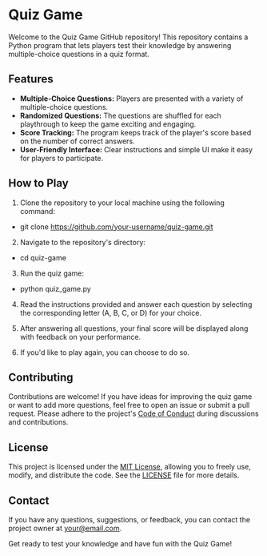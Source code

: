 # Quiz Game

Welcome to the Quiz Game GitHub repository! This repository contains a Python program that lets players test their knowledge by answering multiple-choice questions in a quiz format.

## Features

- **Multiple-Choice Questions:** Players are presented with a variety of multiple-choice questions.
- **Randomized Questions:** The questions are shuffled for each playthrough to keep the game exciting and engaging.
- **Score Tracking:** The program keeps track of the player's score based on the number of correct answers.
- **User-Friendly Interface:** Clear instructions and simple UI make it easy for players to participate.

## How to Play

1. Clone the repository to your local machine using the following command:

 * git clone https://github.com/your-username/quiz-game.git


2. Navigate to the repository's directory:

 * cd quiz-game

3. Run the quiz game:

 * python quiz_game.py


4. Read the instructions provided and answer each question by selecting the corresponding letter (A, B, C, or D) for your choice.

5. After answering all questions, your final score will be displayed along with feedback on your performance.

6. If you'd like to play again, you can choose to do so.

## Contributing

Contributions are welcome! If you have ideas for improving the quiz game or want to add more questions, feel free to open an issue or submit a pull request. Please adhere to the project's [Code of Conduct](CODE_OF_CONDUCT.md) during discussions and contributions.

## License

This project is licensed under the [MIT License](LICENSE), allowing you to freely use, modify, and distribute the code. See the [LICENSE](LICENSE) file for more details.

## Contact

If you have any questions, suggestions, or feedback, you can contact the project owner at your@email.com.

Get ready to test your knowledge and have fun with the Quiz Game!




